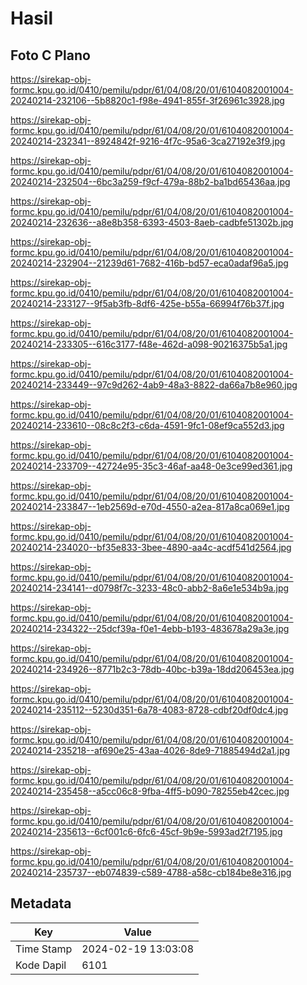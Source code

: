# Hasil

## Foto C Plano

https://sirekap-obj-formc.kpu.go.id/0410/pemilu/pdpr/61/04/08/20/01/6104082001004-20240214-232106--5b8820c1-f98e-4941-855f-3f26961c3928.jpg

https://sirekap-obj-formc.kpu.go.id/0410/pemilu/pdpr/61/04/08/20/01/6104082001004-20240214-232341--8924842f-9216-4f7c-95a6-3ca27192e3f9.jpg

https://sirekap-obj-formc.kpu.go.id/0410/pemilu/pdpr/61/04/08/20/01/6104082001004-20240214-232504--6bc3a259-f9cf-479a-88b2-ba1bd65436aa.jpg

https://sirekap-obj-formc.kpu.go.id/0410/pemilu/pdpr/61/04/08/20/01/6104082001004-20240214-232636--a8e8b358-6393-4503-8aeb-cadbfe51302b.jpg

https://sirekap-obj-formc.kpu.go.id/0410/pemilu/pdpr/61/04/08/20/01/6104082001004-20240214-232904--21239d61-7682-416b-bd57-eca0adaf96a5.jpg

https://sirekap-obj-formc.kpu.go.id/0410/pemilu/pdpr/61/04/08/20/01/6104082001004-20240214-233127--9f5ab3fb-8df6-425e-b55a-66994f76b37f.jpg

https://sirekap-obj-formc.kpu.go.id/0410/pemilu/pdpr/61/04/08/20/01/6104082001004-20240214-233305--616c3177-f48e-462d-a098-90216375b5a1.jpg

https://sirekap-obj-formc.kpu.go.id/0410/pemilu/pdpr/61/04/08/20/01/6104082001004-20240214-233449--97c9d262-4ab9-48a3-8822-da66a7b8e960.jpg

https://sirekap-obj-formc.kpu.go.id/0410/pemilu/pdpr/61/04/08/20/01/6104082001004-20240214-233610--08c8c2f3-c6da-4591-9fc1-08ef9ca552d3.jpg

https://sirekap-obj-formc.kpu.go.id/0410/pemilu/pdpr/61/04/08/20/01/6104082001004-20240214-233709--42724e95-35c3-46af-aa48-0e3ce99ed361.jpg

https://sirekap-obj-formc.kpu.go.id/0410/pemilu/pdpr/61/04/08/20/01/6104082001004-20240214-233847--1eb2569d-e70d-4550-a2ea-817a8ca069e1.jpg

https://sirekap-obj-formc.kpu.go.id/0410/pemilu/pdpr/61/04/08/20/01/6104082001004-20240214-234020--bf35e833-3bee-4890-aa4c-acdf541d2564.jpg

https://sirekap-obj-formc.kpu.go.id/0410/pemilu/pdpr/61/04/08/20/01/6104082001004-20240214-234141--d0798f7c-3233-48c0-abb2-8a6e1e534b9a.jpg

https://sirekap-obj-formc.kpu.go.id/0410/pemilu/pdpr/61/04/08/20/01/6104082001004-20240214-234322--25dcf39a-f0e1-4ebb-b193-483678a29a3e.jpg

https://sirekap-obj-formc.kpu.go.id/0410/pemilu/pdpr/61/04/08/20/01/6104082001004-20240214-234926--8771b2c3-78db-40bc-b39a-18dd206453ea.jpg

https://sirekap-obj-formc.kpu.go.id/0410/pemilu/pdpr/61/04/08/20/01/6104082001004-20240214-235112--5230d351-6a78-4083-8728-cdbf20df0dc4.jpg

https://sirekap-obj-formc.kpu.go.id/0410/pemilu/pdpr/61/04/08/20/01/6104082001004-20240214-235218--af690e25-43aa-4026-8de9-71885494d2a1.jpg

https://sirekap-obj-formc.kpu.go.id/0410/pemilu/pdpr/61/04/08/20/01/6104082001004-20240214-235458--a5cc06c8-9fba-4ff5-b090-78255eb42cec.jpg

https://sirekap-obj-formc.kpu.go.id/0410/pemilu/pdpr/61/04/08/20/01/6104082001004-20240214-235613--6cf001c6-6fc6-45cf-9b9e-5993ad2f7195.jpg

https://sirekap-obj-formc.kpu.go.id/0410/pemilu/pdpr/61/04/08/20/01/6104082001004-20240214-235737--eb074839-c589-4788-a58c-cb184be8e316.jpg


## Metadata

| Key        | Value               |
| ---------- | ------------------- |
| Time Stamp | 2024-02-19 13:03:08 |
| Kode Dapil | 6101                |



